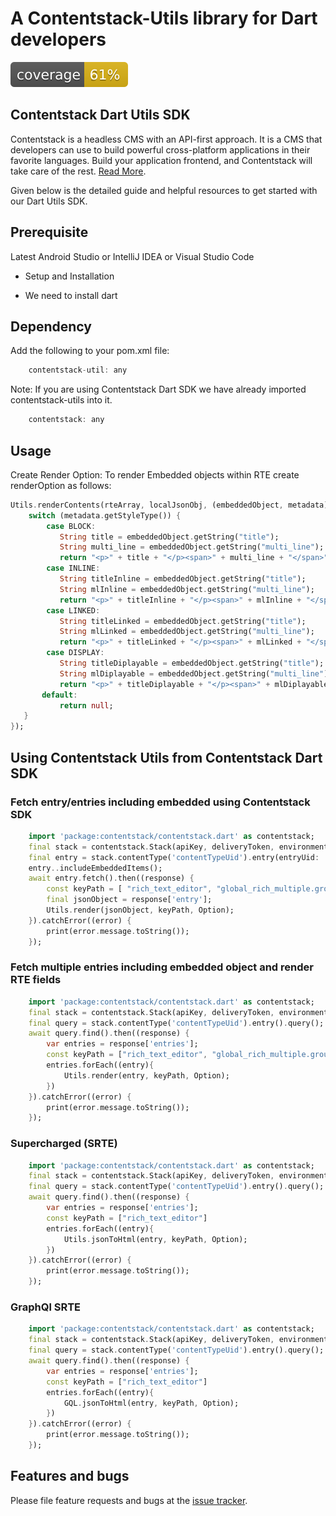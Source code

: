 # A Contentstack-Utils library for Dart developers

![Coverage](https://github.com/contentstack/contentstack-utils-dart/blob/master/coverage_badge.svg?sanitize=true)

## Contentstack Dart Utils SDK

Contentstack is a headless CMS with an API-first approach. It is a CMS that developers can use to build powerful cross-platform applications in their favorite languages. Build your application frontend, and Contentstack will take care of the rest. [Read More](https://www.contentstack.com/docs).

Given below is the detailed guide and helpful resources to get started with our Dart Utils SDK.

## Prerequisite

Latest Android Studio or IntelliJ IDEA or Visual Studio Code

- Setup and Installation

- We need to install dart

## Dependency

Add the following to your pom.xml file:

```dart
    contentstack-util: any
```

Note: If you are using Contentstack Dart SDK we have already imported contentstack-utils into it.

```dart
    contentstack: any
```

## Usage

Create Render Option:
To render Embedded objects within RTE create renderOption as follows:

```dart
Utils.renderContents(rteArray, localJsonObj, (embeddedObject, metadata) -> {
    switch (metadata.getStyleType()) {
        case BLOCK:
           String title = embeddedObject.getString("title");
           String multi_line = embeddedObject.getString("multi_line");
           return "<p>" + title + "</p><span>" + multi_line + "</span>";
        case INLINE:
           String titleInline = embeddedObject.getString("title");
           String mlInline = embeddedObject.getString("multi_line");
           return "<p>" + titleInline + "</p><span>" + mlInline + "</span>";
        case LINKED:
           String titleLinked = embeddedObject.getString("title");
           String mlLinked = embeddedObject.getString("multi_line");
           return "<p>" + titleLinked + "</p><span>" + mlLinked + "</span>";
        case DISPLAY:
           String titleDiplayable = embeddedObject.getString("title");
           String mlDiplayable = embeddedObject.getString("multi_line");
           return "<p>" + titleDiplayable + "</p><span>" + mlDiplayable + "</span>";
       default:
           return null;
   }
});
```

## Using Contentstack Utils from Contentstack Dart SDK

### Fetch entry/entries including embedded using Contentstack SDK

```dart
    import 'package:contentstack/contentstack.dart' as contentstack;
    final stack = contentstack.Stack(apiKey, deliveryToken, environment);
    final entry = stack.contentType('contentTypeUid').entry(entryUid: 'entryUid');
    entry..includeEmbeddedItems();
    await entry.fetch().then((response) {
        const keyPath = [ "rich_text_editor", "global_rich_multiple.group.rich_text_editor"]
        final jsonObject = response['entry'];
        Utils.render(jsonObject, keyPath, Option);
    }).catchError((error) {
        print(error.message.toString());
    });
```

### Fetch multiple entries including embedded object and render RTE fields

```dart
    import 'package:contentstack/contentstack.dart' as contentstack;
    final stack = contentstack.Stack(apiKey, deliveryToken, environment);
    final query = stack.contentType('contentTypeUid').entry().query();
    await query.find().then((response) {
        var entries = response['entries'];
        const keyPath = ["rich_text_editor", "global_rich_multiple.group.rich_text_editor"]
        entries.forEach((entry){
            Utils.render(entry, keyPath, Option);
        })
    }).catchError((error) {
        print(error.message.toString());
    });
```

### Supercharged (SRTE)

```dart
    import 'package:contentstack/contentstack.dart' as contentstack;
    final stack = contentstack.Stack(apiKey, deliveryToken, environment);
    final query = stack.contentType('contentTypeUid').entry().query();
    await query.find().then((response) {
        var entries = response['entries'];
        const keyPath = ["rich_text_editor"]
        entries.forEach((entry){
            Utils.jsonToHtml(entry, keyPath, Option);
        })
    }).catchError((error) {
        print(error.message.toString());
    });
```

### GraphQl SRTE

```dart
    import 'package:contentstack/contentstack.dart' as contentstack;
    final stack = contentstack.Stack(apiKey, deliveryToken, environment);
    final query = stack.contentType('contentTypeUid').entry().query();
    await query.find().then((response) {
        var entries = response['entries'];
        const keyPath = ["rich_text_editor"]
        entries.forEach((entry){
            GQL.jsonToHtml(entry, keyPath, Option);
        })
    }).catchError((error) {
        print(error.message.toString());
    });
```

## Features and bugs

Please file feature requests and bugs at the [issue tracker][tracker].

[tracker]: http://example.com/issues/replaceme
